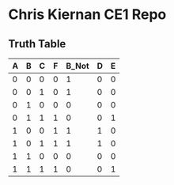 # Chris Kiernan CE1 Repo

## Truth Table

A | B | C | F | B_Not | D | E
--- | --- | --- | --- | --- | --- | ---
0 | 0 | 0 | 0 | 1 | 0 | 0
0 | 0 | 1 | 0 | 1 | 0 | 0
0 | 1 | 0 | 0 | 0 | 0 | 0
0 | 1 | 1 | 1 | 0 | 0 | 1
1 | 0 | 0 | 1 | 1 | 1 | 0
1 | 0 | 1 | 1 | 1 | 1 | 0
1 | 1 | 0 | 0 | 0 | 0 | 0
1 | 1 | 1 | 1 | 0 | 0 | 1
